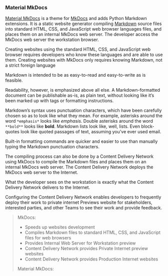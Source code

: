 
### Material MkDocs

[Material MkDocs](https://squidfunk.github.io/mkdocs-material/) is a theme for [MkDocs](https://www.mkdocs.org/) and adds Python Markdown extensions. It is a static website generator compiling
[Markdown](markdown.md) source files into standard HTML, CSS, and JavaScript web browser languages files, and places them on an internal MkDocs web server. The developer access the MkDocs web server the workstation browser.

Creating websites using the standard HTML, CSS, and JavaScript web browser requires developers who know these languages and are able to use them. Creating websites with MkDocs only requires knowing Markdown, not a strict foreign language

Markdown is intended to be as easy-to-read and easy-to-write as is feasible.

Readability, however, is emphasized above all else. A Markdown-formatted document can be publishable as-is, as plain text, without looking like it’s been marked up with tags or formatting instructions.

Markdown’s syntax uses punctuation characters, which have been carefully chosen so as to look like what they mean. For example, asterisks around the word `*emphasis*`  looks like  *emphasis*. Double asterisks around the word `**bold**` looks like  **bold**. Markdown lists look like, well, lists. Even block-quotes look like quoted passages of text, assuming you’ve ever used email.

Built-in formatting commands are quicker and easier to use than manually typing the Markdown punctuation characters.

The compiling process can also be done by a Content Delivery Network using MkDocs to compile the Markdown files and places them on an internal MkDocs web server. The Content Delivery Network deploys the MkDocs web server to the Internet.

What the developer sees on the workstation is exactly what the Content Delivery Network delivers to the Internet.

Configuring the Content Delivery Network enables developers to frequently deploy their work to private internet Previews website for stakeholders, interested parties, and other Teams to see their work and provide feedback.



>  MkDocs:  
> - Speeds up websites development  
> - Compiles Markdown files to standard HTML, CSS, and JavaScript files for web browsers  
> - Provides Internal Web Server for Workstation preview  
> - Content Delivery Network provides Private Internet preview websites  
> - Content Delivery Network provides Production Internet websites
>
> Material MkDocs:
